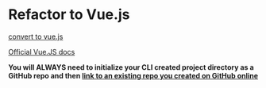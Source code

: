 # Refactor to Vue.js

[convert to vue.js](https://hackernoon.com/from-vanillajs-to-vue-js-a-refactoring-tale-846bee20ba3d)

[Official Vue.JS docs](https://vuejs.org/)

**You will ALWAYS need to initialize your CLI created project directory as a GitHub repo and then [link to an existing repo you created on GitHub online](https://help.github.com/en/articles/adding-an-existing-project-to-github-using-the-command-line)**
